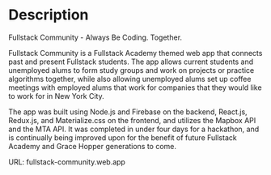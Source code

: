 # Description

Fullstack Community - Always Be Coding. Together.

Fullstack Community is a Fullstack Academy themed web app that connects past and present Fullstack students. The app allows current students and unemployed alums to form study groups and work on projects or practice algorithms together, while also allowing unemployed alums set up coffee meetings with employed alums that work for companies that they would like to work for in New York City.

The app was built using Node.js and Firebase on the backend, React.js, Redux.js, and Materialize.css on the frontend, and utilizes the Mapbox API and the MTA API. It was completed in under four days for a hackathon, and is continually being improved upon for the benefit of future Fullstack Academy and Grace Hopper generations to come.

URL: fullstack-community.web.app

